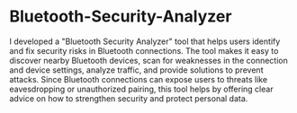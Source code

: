 # Bluetooth-Security-Analyzer

I developed a "Bluetooth Security Analyzer" tool that helps users identify and fix security risks in Bluetooth connections. The tool makes it easy to discover nearby Bluetooth devices, scan for weaknesses in the connection and device settings, analyze traffic, and provide solutions to prevent attacks. Since Bluetooth connections can expose users to threats like eavesdropping or unauthorized pairing, this tool helps by offering clear advice on how to strengthen security and protect personal data.
